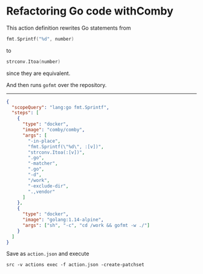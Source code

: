 # Refactoring Go code withComby

This action definition rewrites Go statements from

```go
fmt.Sprintf("%d", number)
```

to

```go
strconv.Itoa(number)
```

since they are equivalent.

And then runs `gofmt` over the repository.

---

```json
{
  "scopeQuery": "lang:go fmt.Sprintf",
  "steps": [
    {
      "type": "docker",
      "image": "comby/comby",
      "args": [
        "-in-place",
        "fmt.Sprintf(\"%d\", :[v])",
        "strconv.Itoa(:[v])",
        ".go",
        "-matcher",
        ".go",
        "-d",
        "/work",
        "-exclude-dir",
        ".,vendor"
      ]
    },
    {
      "type": "docker",
      "image": "golang:1.14-alpine",
      "args": ["sh", "-c", "cd /work && gofmt -w ./"]
    }
  ]
}
```

Save as `action.json` and execute

```
src -v actions exec -f action.json -create-patchset
```
